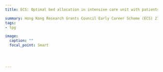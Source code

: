 ```yaml
---
title: ECS: Optimal bed allocation in intensive care unit with patients health evolution and patient readmission 2021-2023 (PI)

summary: Hong Kong Research Grants Council Early Career Scheme (ECS) 27501020
tags:
- tpg

image:
  caption: ""
  focal_point: Smart




---
```

